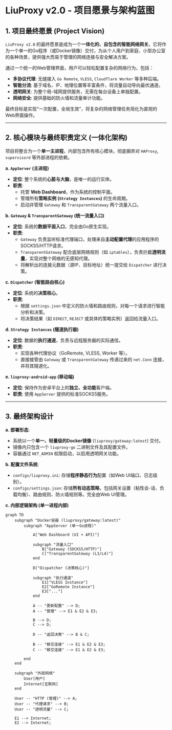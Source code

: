 # LiuProxy v2.0 - 项目愿景与架构蓝图

## 1. 项目最终愿景 (Project Vision)

`LiuProxy v2.0` 的最终愿景是成为一个**一体化的、自包含的智能网络网关**。它将作为一个单一的Go程序（或Docker镜像）交付，为从个人用户到家庭、小型办公室的各种场景，提供强大而易于管理的网络连接与安全解决方案。

通过一个统一的Web管理界面，用户可以轻松配置复杂的网络行为，包括：
*   **多协议代理**: 无缝接入 `Go Remote`, `VLESS`, `Cloudflare Worker` 等多种后端。
*   **智能分流**: 基于域名、IP、地理位置等丰富条件，将流量自动导向最优通道。
*   **透明网关**: 为整个局-域网提供服务，无需在每台设备上单独配置。
*   **网络安全**: 提供基础的防火墙和流量审计功能。

最终目标是实现“一次配置，全局生效”，将复杂的网络管理任务简化为直观的Web界面操作。

---

## 2. 核心模块与最终职责定义 (一体化架构)

项目将整合为一个**单一主进程**，内部包含所有核心模块，彻底摒弃对 `HAProxy`, `supervisord` 等外部进程的依赖。

**a. `AppServer` (主进程)**
*   **定位**: 整个系统的**心脏与大脑**，是唯一的运行实体。
*   **职责**:
    *   托管 **Web Dashboard**，作为系统的控制平面。
    *   管理所有**策略实例 (`Strategy Instances`)** 的生命周期。
    *   启动并管理 `Gateway` 和 `TransparentGateway` 两个流量入口。

**b. `Gateway` & `TransparentGateway` (统一流量入口)**
*   **定位**: 系统的**数据平面入口**，完全由Go原生实现。
*   **职责**:
    *   `Gateway` 负责监听标准代理端口，处理来自**主动配置代理**的应用程序的SOCKS5/HTTP请求。
    *   `TransparentGateway` 配合底层网络规则（如 `iptables`），负责拦截**透明流量**，实现对整个网络的无感知代理。
    *   将解析出的连接元数据（源IP、目标地址）统一提交给 `Dispatcher` 进行决策。

**c. `Dispatcher` (智能路由核心)**
*   **定位**: 系统的**决策核心**。
*   **职责**:
    *   根据 `settings.json` 中定义的防火墙和路由规则，对每一个请求进行智能分析和决策。
    *   将决策结果（如 `DIRECT`, `REJECT` 或具体的策略实例）返回给流量入口。

**d. `Strategy Instances` (隧道执行器)**
*   **定位**: 数据的**执行通道**，负责与远程服务器的实际通信。
*   **职责**:
    *   实现各种代理协议（GoRemote, VLESS, Worker 等）。
    *   直接接管由 `Gateway` 或 `TransparentGateway` 传递过来的 `net.Conn` 连接，并将其隧道化。

**e. `liuproxy-android-app` (移动端)**
*   **定位**: 保持作为安卓平台上的**独立、全功能**客户端。
*   **职责**: 使用 `AppServer` 提供的标准SOCKS5服务。

---

## 3. 最终架构设计

**a. 部署形态**:
*   系统以一个**单一、轻量级的Docker镜像** (`liuproxy/gateway:latest`) 交付。
*   镜像内只包含一个 `liuproxy-go` 二进制文件及其配置文件。
*   容器通过 `NET_ADMIN` 权限启动，以启用透明网关功能。

**b. 配置文件系统**:
*   `configs/liuproxy.ini`: 存储**程序静态行为**配置（如Web UI端口、日志级别）。
*   `configs/settings.json`: 存储**所有动态策略**，包括网关设置（粘性会-话、负载均衡）、路由规则、防火墙规则等。完全由Web UI管理。

**c. 内部逻辑架构 (单一进程内部)**
```mermaid
graph TD
    subgraph "Docker容器 (liuproxy/gateway:latest)"
        subgraph "AppServer (单一Go进程)"
            
            A["Web Dashboard (UI + API)"]

            subgraph "流量入口"
                B["Gateway (SOCKS5/HTTP)"]
                C["TransparentGateway (L3/L4)"]
            end

            D["Dispatcher (决策核心)"]
            
            subgraph "执行通道"
                E1["VLESS Instance"]
                E2["GoRemote Instance"]
                E3["..."]
            end

            A -- "更新配置" --> D;
            A -- "管理" --> E1 & E2 & E3;
            
            B --> D;
            C --> D;

            D -- "返回决策" --> B & C;
            
            B -- "移交连接" --> E1 & E2 & E3;
            C -- "移交连接" --> E1 & E2 & E3;

        end
    end
    
    subgraph "外部网络"
        User[用户]
        Internet[互联网]
    end

    User -- "HTTP (管理)" --> A;
    User -- "代理请求" --> B;
    User -- "透明流量" --> C;

    E1 --> Internet;
    E2 --> Internet;
```
